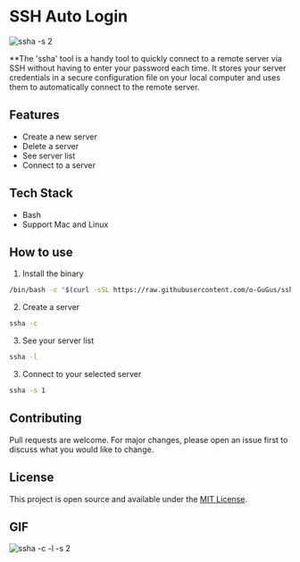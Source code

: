 
# SSH Auto Login
![ssha -s 2](https://github.com/o-GuGus/sshAutoLogin/blob/master/images/ssha%20-s%202.jpg)

**The 'ssha' tool is a handy tool to quickly connect to a remote server via SSH without having to enter your password each time. It stores your server credentials in a secure configuration file on your local computer and uses them to automatically connect to the remote server.

## Features
- Create a new server
- Delete a server
- See server list
- Connect to a server

## Tech Stack
- Bash
- Support Mac and Linux

## How to use
1. Install the binary
``` bash
/bin/bash -c "$(curl -sSL https://raw.githubusercontent.com/o-GuGus/sshAutoLogin/master/install.sh)"
```

2. Create a server
``` bash
ssha -c
```

3.  See your server list
``` bash
ssha -l
```

3. Connect to your selected server
``` bash
ssha -s 1
```

## Contributing
Pull requests are welcome. For major changes, please open an issue first to discuss what you would like to change.

## License
This project is open source and available under the [MIT License](LICENSE).

## GIF
![ssha -c -l -s 2](https://github.com/o-GuGus/sshAutoLogin/blob/master/images/ssha%20-c%20-l%20-s%202.gif)
